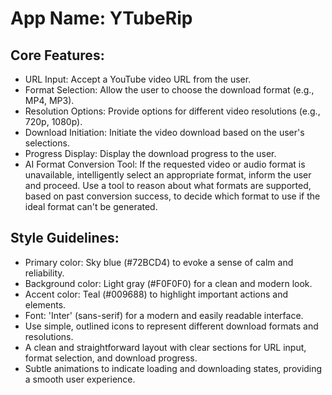 # **App Name**: YTubeRip

## Core Features:

- URL Input: Accept a YouTube video URL from the user.
- Format Selection: Allow the user to choose the download format (e.g., MP4, MP3).
- Resolution Options: Provide options for different video resolutions (e.g., 720p, 1080p).
- Download Initiation: Initiate the video download based on the user's selections.
- Progress Display: Display the download progress to the user.
- AI Format Conversion Tool: If the requested video or audio format is unavailable, intelligently select an appropriate format, inform the user and proceed. Use a tool to reason about what formats are supported, based on past conversion success, to decide which format to use if the ideal format can't be generated. 

## Style Guidelines:

- Primary color: Sky blue (#72BCD4) to evoke a sense of calm and reliability.
- Background color: Light gray (#F0F0F0) for a clean and modern look.
- Accent color: Teal (#009688) to highlight important actions and elements.
- Font: 'Inter' (sans-serif) for a modern and easily readable interface. 
- Use simple, outlined icons to represent different download formats and resolutions.
- A clean and straightforward layout with clear sections for URL input, format selection, and download progress.
- Subtle animations to indicate loading and downloading states, providing a smooth user experience.